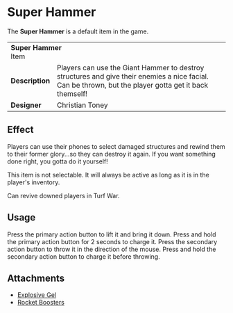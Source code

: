 # Super Hammer
The **Super Hammer** is a default item in the game.

<table>
  <tbody>
    <tr>
      <td colspan="2">
        <b>Super Hammer</b>
        <section>Item</section>
      </td>
    </tr>
    <tr>
      <td>
        <b>Description</b>
      </td>
      <td>Players can use the Giant Hammer to destroy structures and give their enemies a nice facial. Can be thrown, but the player gotta get it back themself!</td>
    </tr>
    <tr>
      <td>
        <b>Designer</b>
      </td>
      <td>Christian Toney</td>
    </tr>
  </tbody>
<table>

## Effect
Players can use their phones to select damaged structures and rewind them to their former glory...so they can destroy it again. If you want something done right, you gotta do it yourself!

This item is not selectable. It will always be active as long as it is in the player's inventory.

Can revive downed players in Turf War.

## Usage
Press the primary action button to lift it and bring it down. Press and hold the primary action button for 2 seconds to charge it. Press the secondary action button to throw it in the direction of the mouse. Press and hold the secondary action button to charge it before throwing.

## Attachments
* [Explosive Gel](../attachments/explosive-gel.md#super-hammer)
* [Rocket Boosters](../attachments/rocket-booster.md#super-hammer)